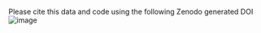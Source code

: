 Please cite this data and code using the following Zenodo generated DOI
![image](https://github.com/user-attachments/assets/f44d37ec-d90d-4865-a227-f93ad8a60eee)
